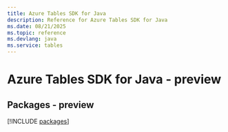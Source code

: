 ```yaml
---
title: Azure Tables SDK for Java
description: Reference for Azure Tables SDK for Java
ms.date: 08/21/2025
ms.topic: reference
ms.devlang: java
ms.service: tables
---
```

# Azure Tables SDK for Java - preview
## Packages - preview
[!INCLUDE [packages](tables-index.md)]